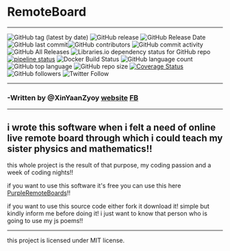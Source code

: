 # RemoteBoard
***

![GitHub tag (latest by date)](https://img.shields.io/github/tag-date/XinYaanZyoy/PurpleRemoteBoards.svg?style=popout)  ![GitHub release](https://img.shields.io/github/release/XinYaanZyoy/PurpleRemoteBoards.svg)  ![GitHub Release Date](https://img.shields.io/github/release-date/XinYaanzyoy/PurpleRemoteBoards.svg?style=popout)  ![GitHub last commit](https://img.shields.io/github/last-commit/XinYaanZyoy/PurpleRemoteBoards.svg?style=popout)![GitHub contributors](https://img.shields.io/github/contributors/XInYaanZyoy/PurpleRemoteBoards.svg?style=popout)  ![GitHub commit activity](https://img.shields.io/github/commit-activity/m/XinYaanZyoy/PurpleRemoteBoards.svg?style=popout)  ![GitHub All Releases](https://img.shields.io/github/downloads/XinYaanZyoy/PurpleRemoteBoards/total.svg?style=popout)  ![Libraries.io dependency status for GitHub repo](https://img.shields.io/librariesio/github/XinYaanZyoy/PurpleRemoteBoards.svg?style=popout)  
[![pipeline status](https://gitlab.com/XinYaanZyoy/PurpleRemoteBoards/badges/master/pipeline.svg)](https://gitlab.com/XinYaanZyoy/PurpleRemoteBoards/commits/master)  ![Docker Build Status](https://img.shields.io/docker/build/xinyaanzyoy/purpleremoteboards.svg?style=popout)  ![GitHub language count](https://img.shields.io/github/languages/count/XinYaanZyoy/PurpleRemoteBoards.svg?style=popout)  ![GitHub top language](https://img.shields.io/github/languages/top/XinYaanZyoy/PurpleRemoteBoards.svg?style=popout)  ![GitHub repo size](https://img.shields.io/github/repo-size/XinYaanZyoy/PurpleRemoteBoards.svg?style=popout)  [![Coverage Status](https://coveralls.io/repos/github/XinYaanZyoy/PurpleRemoteBoards/badge.svg?branch=master)](https://coveralls.io/github/XinYaanZyoy/PurpleRemoteBoards?branch=master)  ![GitHub followers](https://img.shields.io/github/followers/XinYaanZyoy.svg?label=acquainte&style=social)  ![Twitter Follow](https://img.shields.io/twitter/follow/XinYaanZyoy.svg?label=Acquainte&style=social)

***
### -Written by @XinYaanZyoy [website](https://xinyaanzyoy.github.io/THB) [FB](https://facebook.com/49yatriyaan.love)

***

## i wrote this software when i felt a need of online live remote board through which i could teach my sister physics and mathematics!!

this whole project is the result of that purpose, my coding passion and a week of coding nights!!

if you want to use this software it's free you can use this here [PurpleRemoteBoards](purpleremoteboards.firebaseapp.com)!!

if you want to use this source code either fork it download it! simple but kindly inform me before doing it!
i just want to know that person who is going to use my js poems!!

***
this project is licensed under MIT license.